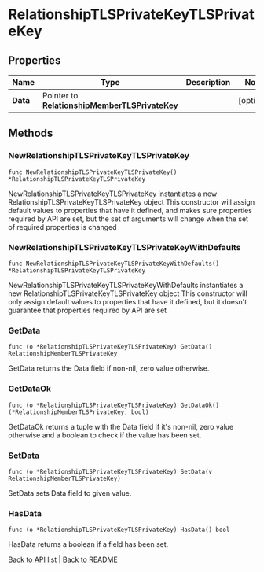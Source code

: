 # RelationshipTLSPrivateKeyTLSPrivateKey

## Properties

Name | Type | Description | Notes
------------ | ------------- | ------------- | -------------
**Data** | Pointer to [**RelationshipMemberTLSPrivateKey**](RelationshipMemberTLSPrivateKey.md) |  | [optional] 

## Methods

### NewRelationshipTLSPrivateKeyTLSPrivateKey

`func NewRelationshipTLSPrivateKeyTLSPrivateKey() *RelationshipTLSPrivateKeyTLSPrivateKey`

NewRelationshipTLSPrivateKeyTLSPrivateKey instantiates a new RelationshipTLSPrivateKeyTLSPrivateKey object
This constructor will assign default values to properties that have it defined,
and makes sure properties required by API are set, but the set of arguments
will change when the set of required properties is changed

### NewRelationshipTLSPrivateKeyTLSPrivateKeyWithDefaults

`func NewRelationshipTLSPrivateKeyTLSPrivateKeyWithDefaults() *RelationshipTLSPrivateKeyTLSPrivateKey`

NewRelationshipTLSPrivateKeyTLSPrivateKeyWithDefaults instantiates a new RelationshipTLSPrivateKeyTLSPrivateKey object
This constructor will only assign default values to properties that have it defined,
but it doesn't guarantee that properties required by API are set

### GetData

`func (o *RelationshipTLSPrivateKeyTLSPrivateKey) GetData() RelationshipMemberTLSPrivateKey`

GetData returns the Data field if non-nil, zero value otherwise.

### GetDataOk

`func (o *RelationshipTLSPrivateKeyTLSPrivateKey) GetDataOk() (*RelationshipMemberTLSPrivateKey, bool)`

GetDataOk returns a tuple with the Data field if it's non-nil, zero value otherwise
and a boolean to check if the value has been set.

### SetData

`func (o *RelationshipTLSPrivateKeyTLSPrivateKey) SetData(v RelationshipMemberTLSPrivateKey)`

SetData sets Data field to given value.

### HasData

`func (o *RelationshipTLSPrivateKeyTLSPrivateKey) HasData() bool`

HasData returns a boolean if a field has been set.


[Back to API list](../README.md#documentation-for-api-endpoints) | [Back to README](../README.md)
